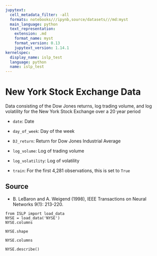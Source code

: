 ```yaml
---
jupytext:
  cell_metadata_filter: -all
  formats: notebooks///ipynb,source/datasets///md:myst
  main_language: python
  text_representation:
    extension: .md
    format_name: myst
    format_version: 0.13
    jupytext_version: 1.14.1
kernelspec:
  display_name: islp_test
  language: python
  name: islp_test
---
```


# New York Stock Exchange Data

Data consisting of the Dow Jones returns, log trading volume, and
log volatility for the New York Stock Exchange over a 20 year
period

- `date`: Date

- `day_of_week`: Day of the week

- `DJ_return`: Return for Dow Jones Industrial Average

- `log_volume`: Log of trading volume

- `log_volatility`: Log of volatility

- `train`: For the first 4,281 observations, this is set to `True`

## Source

- B. LeBaron and A. Weigend (1998), IEEE Transactions on Neural
Networks 9(1): 213-220.

```{code-cell}
from ISLP import load_data
NYSE = load_data('NYSE')
NYSE.columns
```

```{code-cell}
NYSE.shape
```

```{code-cell}
NYSE.columns
```

```{code-cell}
NYSE.describe()
```
